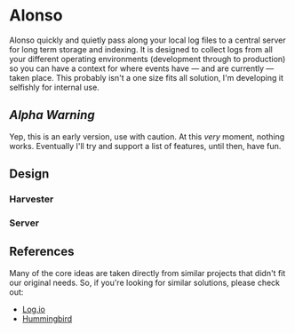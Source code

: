 # Alonso

Alonso quickly and quietly pass along your local log files to a central server for long term storage and indexing. It is designed to collect logs from all your different operating environments (development through to production) so you can have a context for where events have — and are currently — taken place. This probably isn't a one size fits all solution, I'm developing it selfishly for internal use.

## *Alpha Warning*

Yep, this is an early version, use with caution. At this *very* moment, nothing works. Eventually I'll try and support a list of features, until then, have fun.

## Design

### Harvester

### Server

## References

Many of the core ideas are taken directly from similar projects that didn't fit our original needs. So, if you're looking for similar solutions, please check out:

* [Log.io](https://github.com/NarrativeScience/Log.io)
* [Hummingbird](https://github.com/mnutt/hummingbird)